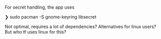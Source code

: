 For secret handling, the app uses 

❯ sudo pacman -S gnome-keyring libsecret

Not optimal, requires a lot of dependencies? Alternatives for linux users? But who tf uses linux for this?